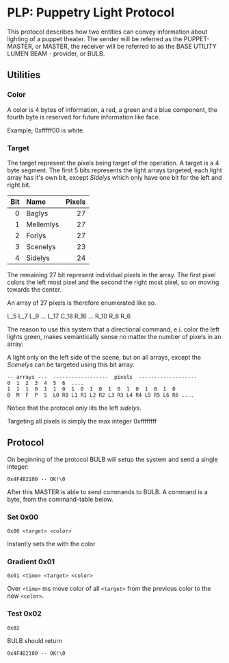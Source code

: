 # PLP: Puppetry Light Protocol

This protocol describes how two entities can convey information about
lighting of a puppet theater. The sender will be referred as the
PUPPET-MASTER, or MASTER, the receiver will be referred to as the BASE
UTILITY LUMEN BEAM - provider, or BULB.

## Utilities

### Color

A color is 4 bytes of information, a red, a green and a blue component, 
the fourth byte is reserved for future information like face.

Example; 0xfffff00 is white.

### Target

The target represent the pixels being target of the operation. A target
is a 4 byte segment. The first 5 bits represents the light arrays
targeted, each light array has it's own bit, except *Sidelys* which 
only have one bit for the left and right bit.

| Bit | Name      | Pixels |
|----:|:----------|-------:|
| 0   | Baglys    | 27     |
| 1   | Mellemlys | 27     |
| 2   | Forlys    | 27     |
| 3   | Scenelys  | 23     |
| 4   | Sidelys   | 24     |

The remaining 27 bit represent individual pixels in the array. The
first pixel colors the left most pixel and the second the right most
pixel, so on moving towards the center.

An array of 27 pixels is therefore enumerated like so.

L_5 L_7 L_9 ... L_17 C_18 R_16 ... R_10 R_8 R_6

The reason to use this system that a directional command, e.i. color the
left lights green, makes semantically sense no matter the number of
pixels in an array.


A light only on the left side of the scene, but on all arrays, except
the *Scenelys* can be targeted using this bit array.
```
-- arrays ---  ------------------  pixels  -------------------
0  1  2  3  4  5  6  ....                   
1  1  1  0  1  1  0  1  0  1  0  1  0  1  0  1  0  1  0
B  M  F  P  S  L0 R0 L1 R1 L2 R2 L3 R3 L4 R4 L5 R5 L6 R6 .... 
```

Notice that the protocol only lits the left *sidelys*.

Targeting all pixels is simply the max integer 0xffffffff

## Protocol 
On beginning of the protocol BULB will setup the system and send
a single integer:
```
0x4F4B2100 -- OK!\0
```

After this MASTER is able to send commands to BULB. A command is 
a byte, from the command-table below. 

### Set 0x00
```
0x00 <target> <color> 
```
Instantly sets the <target> with the color <color> 

### Gradient 0x01
```
0x01 <time> <target> <color> 
```
Over `<time>` ms move color of all `<target>` from the previous color to the
new `<color>`.

### Test 0x02
```
0x02
```
BULB should return
```
0x4F4B2100 -- OK!\0
```




